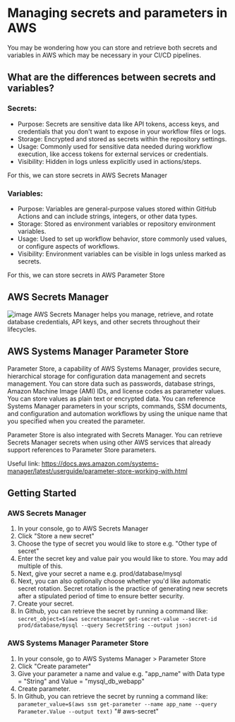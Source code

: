 # Managing secrets and parameters in AWS

You may be wondering how you can store and retrieve both secrets and variables in AWS which may be necessary in your CI/CD pipelines.

## What are the differences between secrets and variables?
### Secrets:
- Purpose: Secrets are sensitive data like API tokens, access keys, and credentials that you don't want to expose in your workflow files or logs.
- Storage: Encrypted and stored as secrets within the repository settings.
- Usage: Commonly used for sensitive data needed during workflow execution, like access tokens for external services or credentials.
- Visibility: Hidden in logs unless explicitly used in actions/steps.

For this, we can store secrets in AWS Secrets Manager

### Variables:

- Purpose: Variables are general-purpose values stored within GitHub Actions and can include strings, integers, or other data types.
- Storage: Stored as environment variables or repository environment variables.
- Usage: Used to set up workflow behavior, store commonly used values, or configure aspects of workflows.
- Visibility: Environment variables can be visible in logs unless marked as secrets.

For this, we can store secrets in AWS Parameter Store

## AWS Secrets Manager
![image](https://github.com/luqmannnn/aws-secret/assets/9068525/ac5eda26-e5a7-4fe5-9cdc-de23ca5ec925)
AWS Secrets Manager helps you manage, retrieve, and rotate database credentials, API keys, and other secrets throughout their lifecycles. 

## AWS Systems Manager Parameter Store
Parameter Store, a capability of AWS Systems Manager, provides secure, hierarchical storage for configuration data management and secrets management. You can store data such as passwords, database strings, Amazon Machine Image (AMI) IDs, and license codes as parameter values. You can store values as plain text or encrypted data. You can reference Systems Manager parameters in your scripts, commands, SSM documents, and configuration and automation workflows by using the unique name that you specified when you created the parameter. 

Parameter Store is also integrated with Secrets Manager. You can retrieve Secrets Manager secrets when using other AWS services that already support references to Parameter Store parameters. 

Useful link: https://docs.aws.amazon.com/systems-manager/latest/userguide/parameter-store-working-with.html

## Getting Started

### AWS Secrets Manager
1. In your console, go to AWS Secrets Manager
2. Click "Store a new secret"
3. Choose the type of secret you would like to store e.g. "Other type of secret"
4. Enter the secret key and value pair you would like to store. You may add multiple of this.
5. Next, give your secret a name e.g. prod/database/mysql
6. Next, you can also optionally choose whether you'd like automatic secret rotation. Secret rotation is the practice of generating new secrets after a stipulated period of time to ensure better security.
7. Create your secret.
8. In Github, you can retrieve the secret by running a command like: ```secret_object=$(aws secretsmanager get-secret-value --secret-id prod/database/mysql --query SecretString --output json)```

### AWS Systems Manager Parameter Store
1. In your console, go to AWS Systems Manager > Parameter Store
2. Click "Create parameter"
3. Give your parameter a name and value e.g. "app_name" with Data type = "String" and Value = "mysql_db_webapp"
4. Create parameter.
5. In Github, you can retrieve the secret by running a command like: ```parameter_value=$(aws ssm get-parameter --name app_name --query Parameter.Value --output text)```
"# aws-secret" 
